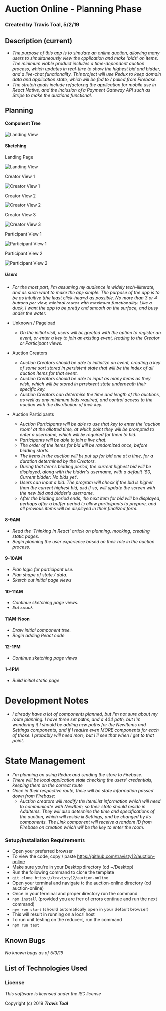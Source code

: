 # Auction Online - Planning Phase

### Created by **Travis Toal**, 5/2/19

## Description (current)
* _The purpose of this app is to simulate an online auction, allowing many users to simultaneously view the application and make 'bids' on items. The minimum viable product includes a time-dependent auction process, which updates in real-time to show the highest bid and bidder, and a live-chat functionality. This project will use Redux to keep domain data and application state, which will be fed to / pulled from Firebase._
* _The stretch goals include refactoring the application for mobile use in React Native, and the inclusion of a Payment Gateway API such as Stripe to make the auctions functional._

## Planning

#### Component Tree

![Landing View](src/assets/images/component_tree.jpg)

#### Sketching

Landing Page

![Landing View](src/assets/images/landing.png)

Creator View 1

![Creator View 1](src/assets/images/creator_view_1.png)

Creator View 2

![Creator View 2](src/assets/images/creator_view_2.jpg)

Creator View 3

![Creator View 3](src/assets/images/creator_view_3.jpg)

Participant View 1

![Participant View 1](src/assets/images/participant_view_1.jpg)

Participant View 2

![Participant View 2](src/assets/images/participant_view_2.jpg)

##### Users

* _For the most part, I'm assuming my audience is widely tech-illiterate, and as such want to make the app simple. The purpose of the app is to be as intuitive (the least click-heavy) as possible. No more than 3 or 4 buttons per view, minimal routes with maximum functionality. Like a duck, I want the app to be pretty and smooth on the surface, and busy under the water._

* Unknown / Pageload
  * _On the initial visit, users will be greeted with the option to register an event, or enter a key to join an existing event, leading to the Creator or Participant views._
* Auction Creators
  * _Auction Creators should be able to initialize an event, creating a key of some sort stored in persistent state that will be the index of all auction items for that event._
  * _Auction Creators should be able to input as many items as they wish, which will be stored in persistent state underneath their specific key._
  * _Auction Creators can determine the time and length of the auctions, as well as any minimum bids required, and control access to the auction with the distribution of their key._
* Auction Participants
  * _Auction Participants will be able to use that key to enter the 'auction room' at the allotted time, at which point they will be prompted to enter a username, which will be required for them to bid._
  * _Participants will be able to join a live chat._
  * _The order of the items for bid will be randomized once, before bidding starts._
  * _The items in the auction will be put up for bid one at a time, for a duration determined by the Creators._
  * _During that item's bidding period, the current highest bid will be displayed, along with the bidder's username, with a default '$0, Current bidder: No bids yet'._
  * _Users can input a bid. The program will check if the bid is higher than the current highest bid, and if so, will update the screen with the new bid and bidder's username._
  * _After the bidding period ends, the next item for bid will be displayed, perhaps after a buffer period to allow participants to prepare, and all previous items will be displayed in their finalized form._

#### 8-9AM
* _Read the 'Thinking In React' article on planning, mocking, creating static pages._
* _Begin planning the user experience based on their role in the auction process._

#### 9-10AM
* _Plan logic for participant use._
* _Plan shape of state / data._
* _Sketch out initial page views_

#### 10-11AM
* _Continue sketching page views._
* _Eat snack_

#### 11AM-Noon
* _Draw initial component tree._
* _Begin adding React code_

#### 12-1PM
* _Continue sketching page views_

#### 1-4PM
* _Build initial static page_

# Development Notes
* _I already have a lot of components planned, but I'm not sure about my route planning. I have three set paths, and a 404 path, but I'm wondering if I should be adding new paths for the NewItems and Settings components, and if I require even MORE components for each of those. I probably will need more, but I'll see that when I get to that point._

# State Management

* _I'm planning on using Redux and sending the store to Firebase._
* _There will be local application state checking the users' credentials, keeping them on the correct route._
* _Once in their respective route, there will be state information passed down from Firebase:_
  * _Auction creators will modify the ItemList information which will need to communicate with NewItem, so their state should reside in AddItems. They will also determine the time and specifications of the auction, which will reside in Settings, and be changed by its components. The Link component will receive a random ID from Firebase on creation which will be the key to enter the room._

### Setup/Installation Requirements
* Open your preferred browser
* To view the code, copy / paste
  https://github.com/travisty12/auction-online
* Make sure you're in your Desktop directory
(cd ~/Desktop)
* Run the following command to clone the template
* `git clone https://travisty12/auction-online`
* Open your terminal and navigate to the auction-online directory
(cd auction-online)
* Once in your terminal and proper directory run the command
* `npm install` (provided you are free of errors continue and run the next command)
* `npm run start` (should automatically open in your default browser)
*  This will result in running on a local host
* To run unit testing on the reducers, run the command
* `npm run test`

## Known Bugs
_No known bugs as of 5/3/19_


## List of Technologies Used

### License

_This software is licensed under the ISC license_

Copyright (c) 2019
**_Travis Toal_**  
